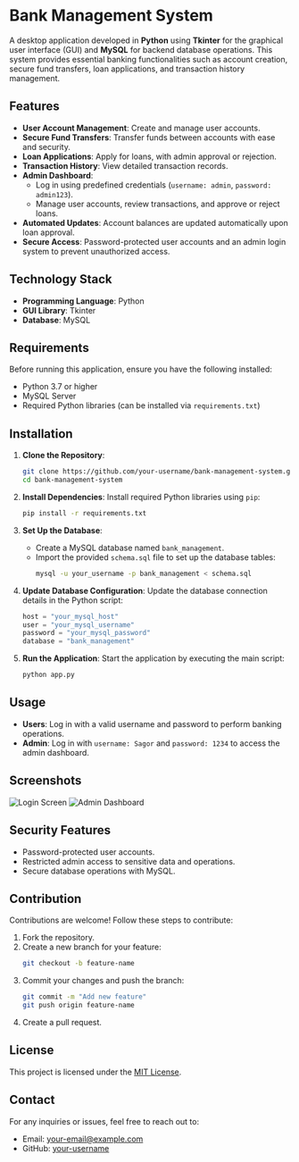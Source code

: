 
# Bank Management System

A desktop application developed in **Python** using **Tkinter** for the graphical user interface (GUI) and **MySQL** for backend database operations. This system provides essential banking functionalities such as account creation, secure fund transfers, loan applications, and transaction history management.

## Features

- **User Account Management**: Create and manage user accounts.
- **Secure Fund Transfers**: Transfer funds between accounts with ease and security.
- **Loan Applications**: Apply for loans, with admin approval or rejection.
- **Transaction History**: View detailed transaction records.
- **Admin Dashboard**:
  - Log in using predefined credentials (`username: admin`, `password: admin123`).
  - Manage user accounts, review transactions, and approve or reject loans.
- **Automated Updates**: Account balances are updated automatically upon loan approval.
- **Secure Access**: Password-protected user accounts and an admin login system to prevent unauthorized access.

## Technology Stack

- **Programming Language**: Python
- **GUI Library**: Tkinter
- **Database**: MySQL

## Requirements

Before running this application, ensure you have the following installed:

- Python 3.7 or higher
- MySQL Server
- Required Python libraries (can be installed via `requirements.txt`)

## Installation

1. **Clone the Repository**:
   ```bash
   git clone https://github.com/your-username/bank-management-system.git
   cd bank-management-system
   ```

2. **Install Dependencies**:
   Install required Python libraries using `pip`:
   ```bash
   pip install -r requirements.txt
   ```

3. **Set Up the Database**:
   - Create a MySQL database named `bank_management`.
   - Import the provided `schema.sql` file to set up the database tables:
     ```bash
     mysql -u your_username -p bank_management < schema.sql
     ```

4. **Update Database Configuration**:
   Update the database connection details in the Python script:
   ```python
   host = "your_mysql_host"
   user = "your_mysql_username"
   password = "your_mysql_password"
   database = "bank_management"
   ```

5. **Run the Application**:
   Start the application by executing the main script:
   ```bash
   python app.py
   ```

## Usage

- **Users**: Log in with a valid username and password to perform banking operations.
- **Admin**: Log in with `username: Sagor` and `password: 1234` to access the admin dashboard.

## Screenshots

![Login Screen](screenshots/login_screen.png)
![Admin Dashboard](screenshots/admin_dashboard.png)

## Security Features

- Password-protected user accounts.
- Restricted admin access to sensitive data and operations.
- Secure database operations with MySQL.

## Contribution

Contributions are welcome! Follow these steps to contribute:

1. Fork the repository.
2. Create a new branch for your feature:
   ```bash
   git checkout -b feature-name
   ```
3. Commit your changes and push the branch:
   ```bash
   git commit -m "Add new feature"
   git push origin feature-name
   ```
4. Create a pull request.

## License

This project is licensed under the [MIT License](LICENSE).

## Contact

For any inquiries or issues, feel free to reach out to:
- Email: your-email@example.com
- GitHub: [your-username](https://github.com/your-username)
